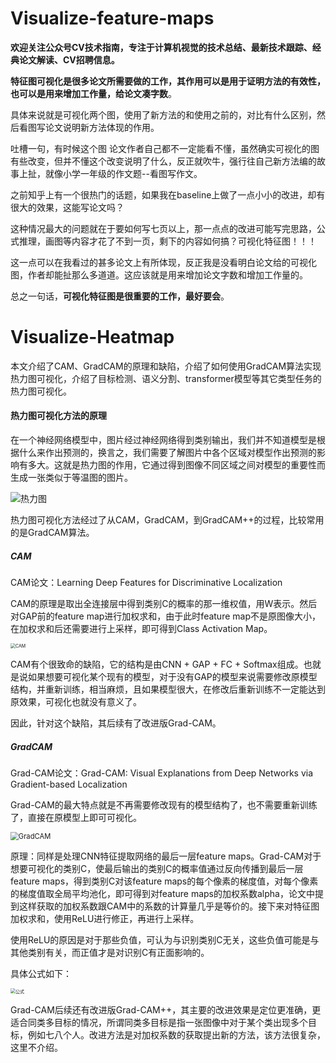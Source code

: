 # Visualize-feature-maps



**欢迎关注公众号CV技术指南，专注于计算机视觉的技术总结、最新技术跟踪、经典论文解读、CV招聘信息。**



**特征图可视化是很多论文所需要做的工作，其作用可以是用于证明方法的有效性，也可以是用来增加工作量，给论文凑字数**。

具体来说就是可视化两个图，使用了新方法的和使用之前的，对比有什么区别，然后看图写论文说明新方法体现的作用。

吐槽一句，有时候这个图 论文作者自己都不一定能看不懂，虽然确实可视化的图有些改变，但并不懂这个改变说明了什么，反正就吹牛，强行往自己新方法编的故事上扯，就像小学一年级的作文题--看图写作文。

之前知乎上有一个很热门的话题，如果我在baseline上做了一点小小的改进，却有很大的效果，这能写论文吗？

这种情况最大的问题就在于要如何写七页以上，那一点点的改进可能写完思路，公式推理，画图等内容才花了不到一页，剩下的内容如何搞？可视化特征图！！！

这一点可以在我看过的甚多论文上有所体现，反正我是没看明白论文给的可视化图，作者却能扯那么多道道。这应该就是用来增加论文字数和增加工作量的。

总之一句话，**可视化特征图是很重要的工作，最好要会**。



# Visualize-Heatmap

本文介绍了CAM、GradCAM的原理和缺陷，介绍了如何使用GradCAM算法实现热力图可视化，介绍了目标检测、语义分割、transformer模型等其它类型任务的热力图可视化。


#### 热力图可视化方法的原理

在一个神经网络模型中，图片经过神经网络得到类别输出，我们并不知道模型是根据什么来作出预测的，换言之，我们需要了解图片中各个区域对模型作出预测的影响有多大。这就是热力图的作用，它通过得到图像不同区域之间对模型的重要性而生成一张类似于等温图的图片。

![热力图](F:\Desktop\热力图.png)

热力图可视化方法经过了从CAM，GradCAM，到GradCAM++的过程，比较常用的是GradCAM算法。

##### CAM

CAM论文：Learning Deep Features for Discriminative Localization

CAM的原理是取出全连接层中得到类别C的概率的那一维权值，用W表示。然后对GAP前的feature map进行加权求和，由于此时feature map不是原图像大小，在加权求和后还需要进行上采样，即可得到Class Activation Map。

<img src="F:\Desktop\CAM.png" alt="CAM" style="zoom:50%;" />

CAM有个很致命的缺陷，它的结构是由CNN + GAP + FC + Softmax组成。也就是说如果想要可视化某个现有的模型，对于没有GAP的模型来说需要修改原模型结构，并重新训练，相当麻烦，且如果模型很大，在修改后重新训练不一定能达到原效果，可视化也就没有意义了。

因此，针对这个缺陷，其后续有了改进版Grad-CAM。



##### GradCAM

Grad-CAM论文：Grad-CAM: Visual Explanations from Deep Networks via Gradient-based Localization

Grad-CAM的最大特点就是不再需要修改现有的模型结构了，也不需要重新训练了，直接在原模型上即可可视化。

<img src="F:\Desktop\GradCAM.png" alt="GradCAM" style="zoom:80%;" />

原理：同样是处理CNN特征提取网络的最后一层feature maps。Grad-CAM对于想要可视化的类别C，使最后输出的类别C的概率值通过反向传播到最后一层feature maps，得到类别C对该feature maps的每个像素的梯度值，对每个像素的梯度值取全局平均池化，即可得到对feature maps的加权系数alpha，论文中提到这样获取的加权系数跟CAM中的系数的计算量几乎是等价的。接下来对特征图加权求和，使用ReLU进行修正，再进行上采样。

使用ReLU的原因是对于那些负值，可认为与识别类别C无关，这些负值可能是与其他类别有关，而正值才是对识别C有正面影响的。

具体公式如下：

<img src="F:\Desktop\公式.png" alt="公式" style="zoom:50%;" />

Grad-CAM后续还有改进版Grad-CAM++，其主要的改进效果是定位更准确，更适合同类多目标的情况，所谓同类多目标是指一张图像中对于某个类出现多个目标，例如七八个人。改进方法是对加权系数的获取提出新的方法，该方法很复杂，这里不介绍。

